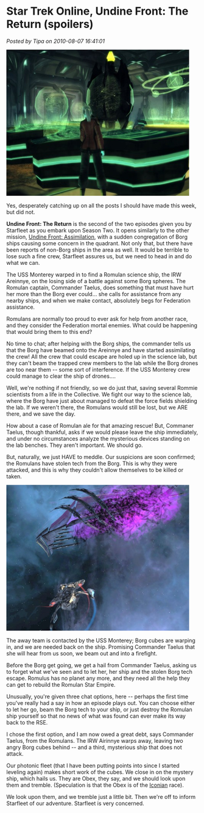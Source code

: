 # Star Trek Online, Undine Front: The Return (spoilers)

*Posted by Tipa on 2010-08-07 16:41:01*

[![](../uploads/2010/08/GameClient-2010-08-06-20-22-16-69-480x383.jpg "Inside a Romulan research lab")](../uploads/2010/08/GameClient-2010-08-06-20-22-16-69.jpg)

Yes, desperately catching up on all the posts I should have made this week, but did not.

**Undine Front: The Return** is the second of the two episodes given you by Starfleet as you embark upon Season Two. It opens similarly to the other mission, [Undine Front: Assimilation](../index.php/2010/07/29/star-trek-online-assimilation/), with a sudden congregation of Borg ships causing some concern in the quadrant. Not only that, but there have been reports of non-Borg ships in the area as well. It would be terrible to lose such a fine crew, Starfleet assures us, but we need to head in and do what we can.

The USS Monterey warped in to find a Romulan science ship, the IRW Areinnye, on the losing side of a battle against some Borg spheres. The Romulan captain, Commander Taelus, does something that must have hurt her more than the Borg ever could... she calls for assistance from any nearby ships, and when we make contact, absolutely begs for Federation assistance.

Romulans are normally too proud to ever ask for help from another race, and they consider the Federation mortal enemies. What could be happening that would bring them to this end?



No time to chat; after helping with the Borg ships, the commander tells us that the Borg have beamed onto the Areinnye and have started assimilating the crew! All the crew that could escape are holed up in the science lab, but they can't beam the trapped crew members to the lab while the Borg drones are too near them -- some sort of interference. If the USS Monterey crew could manage to clear the ship of drones....

Well, we're nothing if not friendly, so we do just that, saving several Rommie scientists from a life in the Collective. We fight our way to the science lab, where the Borg have just about managed to defeat the force fields shielding the lab. If we weren't there, the Romulans would still be lost, but we ARE there, and we save the day.

How about a case of Romulan ale for that amazing rescue! But, Commaner Taelus, though thankful, asks if we would please leave the ship immediately, and under no circumstances analyze the mysterious devices standing on the lab benches. They aren't important. We should go.

But, naturally, we just HAVE to meddle. Our suspicions are soon confirmed; the Romulans have stolen tech from the Borg. This is why they were attacked, and this is why they couldn't allow themselves to be killed or taken.

[![](../uploads/2010/08/GameClient-2010-08-06-20-26-11-35-480x382.jpg "An Obex ship watches, but does not attack")](../uploads/2010/08/GameClient-2010-08-06-20-26-11-35.jpg)

The away team is contacted by the USS Monterey; Borg cubes are warping in, and we are needed back on the ship. Promising Commander Taelus that she will hear from us soon, we beam out and into a firefight.

Before the Borg get going, we get a hail from Commander Taelus, asking us to forget what we've seen and to let her, her ship and the stolen Borg tech escape. Romulus has no planet any more, and they need all the help they can get to rebuild the Romulan Star Empire.

Unusually, you're given three chat options, here -- perhaps the first time you've really had a say in how an episode plays out. You can choose either to let her go, beam the Borg tech to your ship, or just destroy the Romulan ship yourself so that no news of what was found can ever make its way back to the RSE.

I chose the first option, and I am now owed a great debt, says Commander Taelus, from the Romulans. The IRW Airinnye warps away, leaving two angry Borg cubes behind -- and a third, mysterious ship that does not attack.

Our photonic fleet (that I have been putting points into since I started leveling again) makes short work of the cubes. We close in on the mystery ship, which hails us. They are Obex, they say, and we should look upon them and tremble. (Speculation is that the Obex is of the [Iconian](http://stowiki.org/Obex) race).

We look upon them, and we tremble just a little bit. Then we're off to inform Starfleet of our adventure. Starfleet is very concerned.

